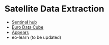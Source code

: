 # Satellite Data Extraction

* [Sentinel hub](sentinel-hub/)
* [Euro Data Cube](edc/)
* [Appears](appears/)
* eo-learn (to be updated)
